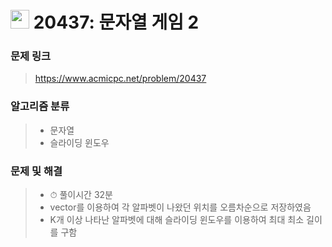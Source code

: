 # <img src="https://d2gd6pc034wcta.cloudfront.net/tier/11.svg" width="30">  20437: 문자열 게임 2

### 문제 링크

> https://www.acmicpc.net/problem/20437



### 알고리즘 분류

>- 문자열
>- 슬라이딩 윈도우



### 문제 및 해결

>- ⏱ 풀이시간 32분
>- vector를 이용하여 각 알파벳이 나왔던 위치를 오름차순으로 저장하였음
>- K개 이상 나타난 알파벳에 대해 슬라이딩 윈도우를 이용하여 최대 최소 길이를 구함

